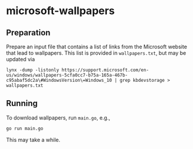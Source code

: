 # microsoft-wallpapers

## Preparation
Prepare an input file that contains a list of links from the Microsoft website that lead to wallpapers. This list is provided in `wallpapers.txt`, but may be updated via
```
lynx -dump -listonly https://support.microsoft.com/en-us/windows/wallpapers-5cfa0cc7-b75a-165a-467b-c95abaf5dc2a\#WindowsVersion\=Windows_10 | grep kbdevstorage > wallpapers.txt
```

## Running
To download wallpapers, run `main.go`, e.g.,
```sh
go run main.go
```
This may take a while.
